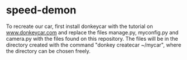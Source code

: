 # speed-demon

To recreate our car, first install donkeycar with the tutorial on www.donkeycar.com and replace the files manage.py, myconfig.py and camera.py with the files found on this repository. The files will be in the directory created with the command "donkey createcar ~/mycar", where the directory can be chosen freely.
